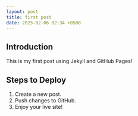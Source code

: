 ```yaml
---
layout: post
title: first post
date: 2025-02-06 02:34 +0500
---
```



## Introduction
This is my first post using Jekyll and GitHub Pages!

## Steps to Deploy
1. Create a new post.
2. Push changes to GitHub.
3. Enjoy your live site!
